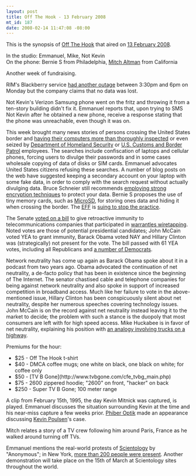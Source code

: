 ```yaml
--- 
layout: post
title: Off The Hook - 13 February 2008
mt_id: 187
date: 2008-02-14 11:47:08 -08:00
---
```

This is the synopsis of [Off The Hook](http://www.2600.com/offthehook) that aired on [13 February 2008](http://www.2600.com/offthehook/2008/0208.html).

In the studio: Emmanuel, Mike, Not Kevin<br />
On the phone: Bernie S from Philadelphia, [Mitch Altman](http://en.wikipedia.org/wiki/Mitch_Altman) from California

Another week of fundraising.

RIM's Blackberry service [had another outage](http://www.infoworld.com/article/08/02/11/Outage-knocks-BlackBerry-users-offline_1.html) between 3:30pm and 6pm on Monday but the company claims that no data was lost.

Not Kevin's Verizon Samsung phone went on the fritz and throwing it from a ten-story building didn't fix it.  Emmanuel reports that, upon trying to SMS Not Kevin after he obtained a new phone, receive a response stating that the phone was unreachable, even though it was on.

This week brought many news stories of persons crossing the United States border and [having their computers more than thoroughly inspected](http://www.schneier.com/blog/archives/2008/02/us_customs_seiz.html) or even seized by [Department of Homeland Security](http://www.dhs.gov) or [U.S. Customs and Border Patrol](http://www.cbp.gov) employees.  The searches include confiscation of laptops and cellular phones, forcing users to divulge their passwords and in some cases wholesale copying of data of disks or SIM cards.  Emmanuel advocates United States citizens refusing these searches.  A number of blog posts on the web have suggested keeping a secondary account on your laptop with some fake data, in order to comply with the search request without actually divulging data.  Bruce Schneier still recommends [employing strong encryption techniques](http://www.schneier.com/essay-199.html) to protect your data.  Bernie S proposes the use of tiny memory cards, such as [MicroSD](http://en.wikipedia.org/wiki/MicroSD), for storing ones data and hiding it when crossing the border.  The [EFF](http://www.eff.org) is [suing to stop the practice](http://www.itbusiness.ca/it/client/en/home/News.asp?id=47090).

The Senate [voted on a bill](http://www.senate.gov/legislative/LIS/roll_call_lists/roll_call_vote_cfm.cfm?congress=110&session=2&vote=00015) to give retroactive immunity to telecommunications companies that participated in [warrantles wiretapping](http://en.wikipedia.org/wiki/NSA_warrantless_surveillance_controversy).  Noted votes are those of potential presidential candidates; John McCain voted YEA to grant immunity, Barack Obama voted NAY and Hillary Clinton was (strategically) not present for the vote.  The bill passed with 61 YEA votes, including all Republicans and [a number of Democrats](http://www.defectiveyeti.com/archives/002448.html).

Network neutrality has come up again as Barack Obama spoke about it in a podcast from two years ago.  Obama advocated the continuation of net neutrality, a de-facto policy that has been in existence since the beginning of The Internet.  The senator chastised cable and telephone companies for being against network neutrality and also spoke in support of increased competition in broadband access.  Much like her failure to vote in the above-mentioned issue, Hillary Clinton has been conspicuously silent about net neutrality, despite her numerous speeches covering technology issues.  John McCain is on the record against net neutrality instead leaving it to the market to decide; the problem with such a stance is the duopoly that most consumers are left with for high speed access.  Mike Huckabee is in favor of net neutrality, explaining his position with [an analogy involving trucks on a highway](http://en.wikipedia.org/wiki/Series_of_tubes).

Premiums for the hour:
<ul>
<li>$25 - Off The Hook t-shirt</li>
<li>$40 - DMCA coffee mugs; one white on black, one black on white; for coffee only</li>
<li>$50 - [TV B Gone](http://www.tvbgone.com/cfe_tvbg_main.php)</li>
<li>$75 - 2600 zippered hoodie; "2600" on front, "hacker" on back</li>
<li>$250 - Super TV B Gone; 100 meter range</li>
</ul>

A clip from February 15th, 1995, the day Kevin Mitnick was captured, is played.  Emmanuel discusses the situation surrounding Kevin at the time and his near-miss capture a few weeks prior.  [Phiber Optik](http://en.wikipedia.org/wiki/Mark_Abene) made an appearance discussing [Kevin Poulsen](http://en.wikipedia.org/wiki/Kevin_Poulsen)'s case.

Mitch relates a story of a TV crew following him around Paris, France as he walked around turning off TVs.

Emmanuel mentions the real-world protests of [Scientology](http://xenu.net) by "Anonymous"; in New York, [more than 200 people were present](http://gothamist.com/2008/02/11/nyc_scientology.php).  Another demonstration will take place on the 15th of March at Scientology sites throughout the world.
